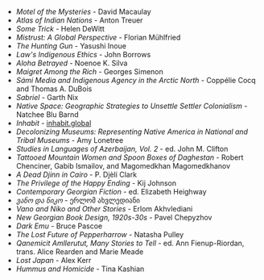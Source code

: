 * _Motel of the Mysteries_ - David Macaulay
* _Atlas of Indian Nations_ - Anton Treuer
* _Some Trick_ - Helen DeWitt
* _Mistrust: A Global Perspective_ - Florian Mühlfried
* _The Hunting Gun_ - Yasushi Inoue
* _Law's Indigenous Ethics_ - John Borrows
* _Aloha Betrayed_ - Noenoe K. Silva
* _Maigret Among the Rich_ - Georges Simenon
* _Sámi Media and Indigenous Agency in the Arctic North_ - Coppélie Cocq and Thomas A. DuBois
* _Sabriel_ - Garth Nix
* _Native Space: Geographic Strategies to Unsettle Settler Colonialism_ - Natchee Blu Barnd
* _Inhabit_ - [inhabit.global](inhabit.global)
* _Decolonizing Museums: Representing Native America in National and Tribal Museums_ - Amy Lonetree
* _Studies in Languages of Azerbaijan, Vol. 2_ - ed. John M. Clifton
* _Tattooed Mountain Women and Spoon Boxes of Daghestan_ - Robert Chenciner, Gabib Ismailov, and Magomedkhan Magomedkhanov
* _A Dead Djinn in Cairo_ - P. Djèlí Clark
* _The Privilege of the Happy Ending_ - Kij Johnson
* _Contemporary Georgian Fiction_ - ed. Elizabeth Heighway
* _ვანო და ნიკო_ - ერლომ ახვლედიანი
* _Vano and Niko and Other Stories_ - Erlom Akhvlediani
* _New Georgian Book Design, 1920s-30s_ - Pavel Chepyzhov
* _Dark Emu_ - Bruce Pascoe
* _The Lost Future of Pepperharrow_ - Natasha Pulley
* _Qanemicit Amllerutut, Many Stories to Tell_ - ed. Ann Fienup-Riordan, trans. Alice Rearden and Marie Meade
* _Lost Japan_ - Alex Kerr
* _Hummus and Homicide_ - Tina Kashian